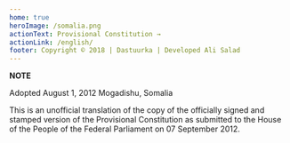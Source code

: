 ```yaml
---
home: true
heroImage: /somalia.png
actionText: Provisional Constitution →
actionLink: /english/
footer: Copyright © 2018 | Dastuurka | Developed Ali Salad
---
```


<div class="tip custom-block"><p class="custom-block-title"></p><strong>NOTE</strong><p>Adopted August 1, 2012
Mogadishu, Somalia</p>

<p>This is an unofficial translation of the copy of the officially signed and stamped version of the Provisional Constitution as submitted to the House of the People of the Federal Parliament on 07 September 2012.</p>
</div>